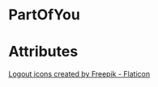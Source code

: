 # PartOfYou

# Attributes
<a href="https://www.flaticon.com/free-icons/logout" title="logout icons">Logout icons created by Freepik - Flaticon</a>

